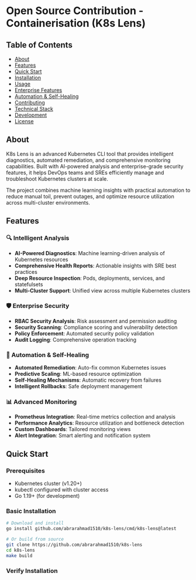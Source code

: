 # Open Source Contribution - Containerisation (K8s Lens)

## Table of Contents
- [About](#about)
- [Features](#features)
- [Quick Start](#quick-start)
- [Installation](#installation)
- [Usage](#usage)
- [Enterprise Features](#enterprise-features)
- [Automation & Self-Healing](#automation--self-healing)
- [Contributing](#contributing)
- [Technical Stack](#technical-stack)
- [Development](#development)
- [License](#license)
    
## About

K8s Lens is an advanced Kubernetes CLI tool that provides intelligent diagnostics, automated remediation, and comprehensive monitoring capabilities. Built with AI-powered analysis and enterprise-grade security features, it helps DevOps teams and SREs efficiently manage and troubleshoot Kubernetes clusters at scale.

The project combines machine learning insights with practical automation to reduce manual toil, prevent outages, and optimize resource utilization across multi-cluster environments.

## Features

### 🔍 Intelligent Analysis
- **AI-Powered Diagnostics**: Machine learning-driven analysis of Kubernetes resources
- **Comprehensive Health Reports**: Actionable insights with SRE best practices
- **Deep Resource Inspection**: Pods, deployments, services, and statefulsets
- **Multi-Cluster Support**: Unified view across multiple Kubernetes clusters

### 🛡️ Enterprise Security
- **RBAC Security Analysis**: Risk assessment and permission auditing
- **Security Scanning**: Compliance scoring and vulnerability detection
- **Policy Enforcement**: Automated security policy validation
- **Audit Logging**: Comprehensive operation tracking

### 🤖 Automation & Self-Healing
- **Automated Remediation**: Auto-fix common Kubernetes issues
- **Predictive Scaling**: ML-based resource optimization
- **Self-Healing Mechanisms**: Automatic recovery from failures
- **Intelligent Rollbacks**: Safe deployment management

### 📊 Advanced Monitoring
- **Prometheus Integration**: Real-time metrics collection and analysis
- **Performance Analytics**: Resource utilization and bottleneck detection
- **Custom Dashboards**: Tailored monitoring views
- **Alert Integration**: Smart alerting and notification system

## Quick Start

### Prerequisites
- Kubernetes cluster (v1.20+)
- kubectl configured with cluster access
- Go 1.19+ (for development)

### Basic Installation
```bash
# Download and install
go install github.com/abrarahmad1510/k8s-lens/cmd/k8s-lens@latest

# Or build from source
git clone https://github.com/abrarahmad1510/k8s-lens
cd k8s-lens
make build
```
### Verify Installation 
